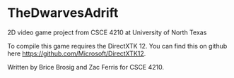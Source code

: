 # TheDwarvesAdrift
2D video game project from CSCE 4210 at University of North Texas

To compile this game requires the DirectXTK 12. You can find this on github here https://github.com/Microsoft/DirectXTK12.

Written by Brice Brosig and Zac Ferris for CSCE 4210.
